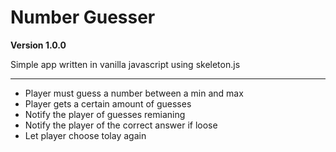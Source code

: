 # Number Guesser

**Version 1.0.0**

Simple app written in vanilla javascript using skeleton.js

---

- Player must guess a number between a min and max
- Player gets a certain amount of guesses
- Notify the player of guesses remianing
- Notify the player of the correct answer if loose
- Let player choose tolay again


